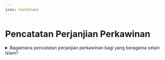 ```yaml
---
icon: handshake
---
```


# Pencatatan Perjanjian Perkawinan

<details>

<summary>Bagaimana pencatatan perjanjian perkawinan bagi yang beragama selain Islam?</summary>

1. Berdasarkan Pasal 78 Peraturan Presiden   &#x20;Nomor 96 Tahun 2018 diatur bahwa Perjanjian perkawinan yang dibuat sebelum,   &#x20;pada saat, atau selama perkawinan   &#x20;termasuk perubahan dan pencabutannya   &#x20;dapat   &#x20;dicatatkan   &#x20;pada   &#x20;Disdukcapil   Kabupaten/Kota atau UPT Disdukcapil   &#x20;Kabupaten/Kota atau Perwakilan Republik   &#x20;Indonesia   &#x20;dengan melampirkan akta   &#x20;perjanjian perkawinan dibuat dengan akta   &#x20;notaris atau nama lainnya.
2. Merujuk Pasal 98 dan Pasal 99 Peraturan   &#x20;Menteri Dalam Negeri Nomor 108 Tahun   &#x20;2019 diatur bahwa Pencatatan perjanjian   &#x20;perkawinan terdiri dari:
   1. perjanjian perkawinan dibuat pada waktu      &#x20;atau      &#x20;sebelum      &#x20;dilangsungkan perkawinan;
   2. perjanjian perkawinan dibuat selama      &#x20;dalam ikatan perkawinan;
   3. perjanjian perkawinan dibuat di wilayah      &#x20;NKRI dan pencatatan perkawinannya      &#x20;dilakukan di luar wilayah NKRI; dan
   4. perubahan atau pencabutan perjanjian      &#x20;perkawinan.

Persyaratan pencatatan perjanjian perkawinan&#x20;berupa:

1. akta perjanjian perkawinan yang dibuat   &#x20;dengan akta notaris yang berkedudukan di   &#x20;wilayah NKRI;
2. kutipan akta perkawinan suami dan isteri   &#x20;atau nama lain yang diterbitkan oleh negara   &#x20;lain;
3. fotokopi KTP-el; dan
4. fotokopi KK.

Adapun tata cara pencatatan perjanjian perkawinan sebagai berikut:

1. pelapor mengisi dan menandatangani formulir pelaporan pencatatan sipil di dalam wilayah NKRI dengan kode F-2.01 serta menyerahkan persyaratan.
2. petugas pelayanan melakukan verifikasi dan validasi terhadap formulir pelaporan dan\
   persyaratan.
3. petugas pada Disdukcapil Kabupaten/Kota atau UPT Disdukcapil Kabupaten/Kota melakukan perekaman data formulir pelaporan ke dalam basis data kependudukan.
4. Disdukcapil Kabupaten/Kota atau UPT Disdukcapil Kabupaten/Kota membuat catatan pinggir dalam register akta perkawinan dan kutipan perkawinan atau menerbitkan surat keterangan jika pencatatan perkawinannya dilakukan di negara lain; dan
5. kutipan akta perkawinan yang telah dibuatkan catatan pinggir atau surat keterangan diberikan kepada masingmasing suami dan/atau isteri.

**Sumber Rujukan:**

* Pasal 78 Peraturan Presiden Nomor 96 Tahun  &#x20;2018 tentang Persyaratan dan Tata Cara  \
  Pendaftaran Penduduk dan Pencatatan Sipil. ([link](https://peraturan.go.id/id/perpres-no-96-tahun-2018))
* Pasal 98 dan Pasal 99 Peraturan Menteri  &#x20;Dalam Negeri Nomor 108 Tahun 2019 tentang  &#x20;Peraturan Pelaksanaan Peraturan Presiden  &#x20;Nomor 96 Tahun 2018 tentang Persyaratan  &#x20;dan Tata Cara Pendaftaran Penduduk dan  &#x20;Pencatatan Sipil. ([link](https://peraturan.go.id/id/permendagri-no-108-tahun-2019))
* Peraturan Menteri Dalam Negeri Nomor 109  &#x20;Tahun 2019 tentang Formulir dan Buku Yang  &#x20;Digunakan  &#x20;dalam  &#x20;Administrasi Kependudukan. ([link](https://peraturan.go.id/id/permendagri-no-109-tahun-2019))
* Keputusan Menteri Dalam Negeri Nomor  &#x20;400.8.2-5484.Dukcapil Tahun 2022 tentang  &#x20;Petunjuk Teknis Pelayanan Pencatatan Sipil.

{% hint style="success" %}
Dibuat:  23 Juni 2025 10:00 WIB | Perubahan terakhir: 23 Juni 2025 10:00 WIB
{% endhint %}

</details>




